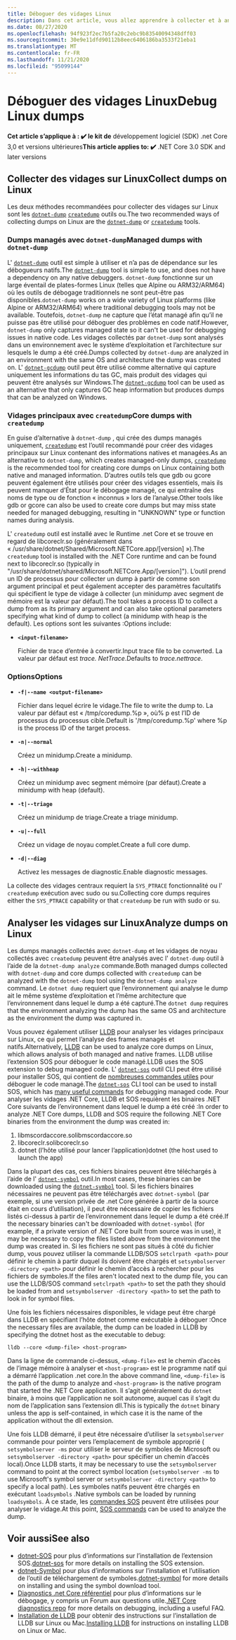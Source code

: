 ```yaml
---
title: Déboguer des vidages Linux
description: Dans cet article, vous allez apprendre à collecter et à analyser les vidages des environnements Linux.
ms.date: 08/27/2020
ms.openlocfilehash: 94f923f2ec7b5fa20c2ebc9b83540094348dff03
ms.sourcegitcommit: 30e9e11dfd90112b8eec6406186ba3533f21eba1
ms.translationtype: MT
ms.contentlocale: fr-FR
ms.lasthandoff: 11/21/2020
ms.locfileid: "95099144"
---
```

# <a name="debug-linux-dumps"></a><span data-ttu-id="e9ab3-103">Déboguer des vidages Linux</span><span class="sxs-lookup"><span data-stu-id="e9ab3-103">Debug Linux dumps</span></span>

<span data-ttu-id="e9ab3-104">**Cet article s’applique à : ✔️ le kit de** développement logiciel (SDK) .net Core 3,0 et versions ultérieures</span><span class="sxs-lookup"><span data-stu-id="e9ab3-104">**This article applies to: ✔️** .NET Core 3.0 SDK and later versions</span></span>

## <a name="collect-dumps-on-linux"></a><span data-ttu-id="e9ab3-105">Collecter des vidages sur Linux</span><span class="sxs-lookup"><span data-stu-id="e9ab3-105">Collect dumps on Linux</span></span>

<span data-ttu-id="e9ab3-106">Les deux méthodes recommandées pour collecter des vidages sur Linux sont les [`dotnet-dump`](dotnet-dump.md) [`createdump`](https://github.com/dotnet/runtime/blob/master/docs/design/coreclr/botr/xplat-minidump-generation.md) outils ou.</span><span class="sxs-lookup"><span data-stu-id="e9ab3-106">The two recommended ways of collecting dumps on Linux are the [`dotnet-dump`](dotnet-dump.md) or [`createdump`](https://github.com/dotnet/runtime/blob/master/docs/design/coreclr/botr/xplat-minidump-generation.md) tools.</span></span>

### <a name="managed-dumps-with-dotnet-dump"></a><span data-ttu-id="e9ab3-107">Dumps managés avec `dotnet-dump`</span><span class="sxs-lookup"><span data-stu-id="e9ab3-107">Managed dumps with `dotnet-dump`</span></span>

<span data-ttu-id="e9ab3-108">L' [`dotnet-dump`](dotnet-dump.md) outil est simple à utiliser et n’a pas de dépendance sur les débogueurs natifs.</span><span class="sxs-lookup"><span data-stu-id="e9ab3-108">The [`dotnet-dump`](dotnet-dump.md) tool is simple to use, and does not have a dependency on any native debuggers.</span></span> <span data-ttu-id="e9ab3-109">`dotnet-dump` fonctionne sur un large éventail de plates-formes Linux (telles que Alpine ou ARM32/ARM64) où les outils de débogage traditionnels ne sont peut-être pas disponibles.</span><span class="sxs-lookup"><span data-stu-id="e9ab3-109">`dotnet-dump` works on a wide variety of Linux platforms (like Alpine or ARM32/ARM64) where traditional debugging tools may not be available.</span></span> <span data-ttu-id="e9ab3-110">Toutefois, `dotnet-dump` ne capture que l’état managé afin qu’il ne puisse pas être utilisé pour déboguer des problèmes en code natif.</span><span class="sxs-lookup"><span data-stu-id="e9ab3-110">However, `dotnet-dump` only captures managed state so it can't be used for debugging issues in native code.</span></span> <span data-ttu-id="e9ab3-111">Les vidages collectés par `dotnet-dump` sont analysés dans un environnement avec le système d’exploitation et l’architecture sur lesquels le dump a été créé.</span><span class="sxs-lookup"><span data-stu-id="e9ab3-111">Dumps collected by `dotnet-dump` are analyzed in an environment with the same OS and architecture the dump was created on.</span></span> <span data-ttu-id="e9ab3-112">L' [`dotnet-gcdump`](dotnet-gcdump.md) outil peut être utilisé comme alternative qui capture uniquement les informations du tas GC, mais produit des vidages qui peuvent être analysés sur Windows.</span><span class="sxs-lookup"><span data-stu-id="e9ab3-112">The [`dotnet-gcdump`](dotnet-gcdump.md) tool can be used as an alternative that only captures GC heap information but produces dumps that can be analyzed on Windows.</span></span>

### <a name="core-dumps-with-createdump"></a><span data-ttu-id="e9ab3-113">Vidages principaux avec `createdump`</span><span class="sxs-lookup"><span data-stu-id="e9ab3-113">Core dumps with `createdump`</span></span>

<span data-ttu-id="e9ab3-114">En guise d’alternative à `dotnet-dump` , qui crée des dumps managés uniquement, [`createdump`](https://github.com/dotnet/runtime/blob/master/docs/design/coreclr/botr/xplat-minidump-generation.md) est l’outil recommandé pour créer des vidages principaux sur Linux contenant des informations natives et managées.</span><span class="sxs-lookup"><span data-stu-id="e9ab3-114">As an alternative to `dotnet-dump`, which creates managed-only dumps, [`createdump`](https://github.com/dotnet/runtime/blob/master/docs/design/coreclr/botr/xplat-minidump-generation.md) is the recommended tool for creating core dumps on Linux containing both native and managed information.</span></span> <span data-ttu-id="e9ab3-115">D’autres outils tels que gdb ou gcore peuvent également être utilisés pour créer des vidages essentiels, mais ils peuvent manquer d’État pour le débogage managé, ce qui entraîne des noms de type ou de fonction « inconnus » lors de l’analyse.</span><span class="sxs-lookup"><span data-stu-id="e9ab3-115">Other tools like gdb or gcore can also be used to create core dumps but may miss state needed for managed debugging, resulting in "UNKNOWN" type or function names during analysis.</span></span>

<span data-ttu-id="e9ab3-116">L' `createdump` outil est installé avec le Runtime .net Core et se trouve en regard de libcoreclr.so (généralement dans « /usr/share/dotnet/Shared/Microsoft.NETCore.app/[version] »).</span><span class="sxs-lookup"><span data-stu-id="e9ab3-116">The `createdump` tool is installed with the .NET Core runtime and can be found next to libcoreclr.so (typically in "/usr/share/dotnet/shared/Microsoft.NETCore.App/[version]").</span></span> <span data-ttu-id="e9ab3-117">L’outil prend un ID de processus pour collecter un dump à partir de comme son argument principal et peut également accepter des paramètres facultatifs qui spécifient le type de vidage à collecter (un minidump avec segment de mémoire est la valeur par défaut).</span><span class="sxs-lookup"><span data-stu-id="e9ab3-117">The tool takes a process ID to collect a dump from as its primary argument and can also take optional parameters specifying what kind of dump to collect (a minidump with heap is the default).</span></span> <span data-ttu-id="e9ab3-118">Les options sont les suivantes :</span><span class="sxs-lookup"><span data-stu-id="e9ab3-118">Options include:</span></span>

- **`<input-filename>`**

  <span data-ttu-id="e9ab3-119">Fichier de trace d’entrée à convertir.</span><span class="sxs-lookup"><span data-stu-id="e9ab3-119">Input trace file to be converted.</span></span> <span data-ttu-id="e9ab3-120">La valeur par défaut est *trace. NetTrace*.</span><span class="sxs-lookup"><span data-stu-id="e9ab3-120">Defaults to *trace.nettrace*.</span></span>

### <a name="options"></a><span data-ttu-id="e9ab3-121">Options</span><span class="sxs-lookup"><span data-stu-id="e9ab3-121">Options</span></span>

- **`-f|--name <output-filename>`**

  <span data-ttu-id="e9ab3-122">Fichier dans lequel écrire le vidage.</span><span class="sxs-lookup"><span data-stu-id="e9ab3-122">The file to write the dump to.</span></span> <span data-ttu-id="e9ab3-123">La valeur par défaut est « /tmp/coredump.%p », où% p est l’ID de processus du processus cible.</span><span class="sxs-lookup"><span data-stu-id="e9ab3-123">Default is '/tmp/coredump.%p' where %p is the process ID of the target process.</span></span>

- **`-n|--normal`**

  <span data-ttu-id="e9ab3-124">Créez un minidump.</span><span class="sxs-lookup"><span data-stu-id="e9ab3-124">Create a minidump.</span></span>

- **`-h|--withheap`**

  <span data-ttu-id="e9ab3-125">Créez un minidump avec segment mémoire (par défaut).</span><span class="sxs-lookup"><span data-stu-id="e9ab3-125">Create a minidump with heap (default).</span></span>

- **`-t|--triage`**

  <span data-ttu-id="e9ab3-126">Créez un minidump de triage.</span><span class="sxs-lookup"><span data-stu-id="e9ab3-126">Create a triage minidump.</span></span>

- **`-u|--full`**

  <span data-ttu-id="e9ab3-127">Créez un vidage de noyau complet.</span><span class="sxs-lookup"><span data-stu-id="e9ab3-127">Create a full core dump.</span></span>

- **`-d|--diag`**

  <span data-ttu-id="e9ab3-128">Activez les messages de diagnostic.</span><span class="sxs-lookup"><span data-stu-id="e9ab3-128">Enable diagnostic messages.</span></span>

<span data-ttu-id="e9ab3-129">La collecte des vidages centraux requiert la `SYS_PTRACE` fonctionnalité ou l' `createdump` exécution avec sudo ou su.</span><span class="sxs-lookup"><span data-stu-id="e9ab3-129">Collecting core dumps requires either the `SYS_PTRACE` capability or that `createdump` be run with sudo or su.</span></span>

## <a name="analyze-dumps-on-linux"></a><span data-ttu-id="e9ab3-130">Analyser les vidages sur Linux</span><span class="sxs-lookup"><span data-stu-id="e9ab3-130">Analyze dumps on Linux</span></span>

<span data-ttu-id="e9ab3-131">Les dumps managés collectés avec `dotnet-dump` et les vidages de noyau collectés avec `createdump` peuvent être analysés avec l' `dotnet-dump` outil à l’aide de la `dotnet-dump analyze` commande.</span><span class="sxs-lookup"><span data-stu-id="e9ab3-131">Both managed dumps collected with `dotnet-dump` and core dumps collected with `createdump` can be analyzed with the `dotnet-dump` tool using the `dotnet-dump analyze` command.</span></span> <span data-ttu-id="e9ab3-132">Le `dotnet dump` requiert que l’environnement qui analyse le dump ait le même système d’exploitation et l’même architecture que l’environnement dans lequel le dump a été capturé.</span><span class="sxs-lookup"><span data-stu-id="e9ab3-132">The `dotnet dump` requires that the environment analyzing the dump has the same OS and architecture as the environment the dump was captured in.</span></span>

<span data-ttu-id="e9ab3-133">Vous pouvez également utiliser [LLDB](https://lldb.llvm.org/) pour analyser les vidages principaux sur Linux, ce qui permet l’analyse des frames managés et natifs.</span><span class="sxs-lookup"><span data-stu-id="e9ab3-133">Alternatively, [LLDB](https://lldb.llvm.org/) can be used to analyze core dumps on Linux, which allows analysis of both managed and native frames.</span></span> <span data-ttu-id="e9ab3-134">LLDB utilise l’extension SOS pour déboguer le code managé.</span><span class="sxs-lookup"><span data-stu-id="e9ab3-134">LLDB uses the SOS extension to debug managed code.</span></span> <span data-ttu-id="e9ab3-135">L' [`dotnet-sos`](dotnet-sos.md) outil CLI peut être utilisé pour installer SOS, qui contient de [nombreuses commandes utiles](https://github.com/dotnet/diagnostics/blob/master/documentation/sos-debugging-extension.md) pour déboguer le code managé.</span><span class="sxs-lookup"><span data-stu-id="e9ab3-135">The [`dotnet-sos`](dotnet-sos.md) CLI tool can be used to install SOS, which has [many useful commands](https://github.com/dotnet/diagnostics/blob/master/documentation/sos-debugging-extension.md) for debugging managed code.</span></span> <span data-ttu-id="e9ab3-136">Pour analyser les vidages .NET Core, LLDB et SOS requièrent les binaires .NET Core suivants de l’environnement dans lequel le dump a été créé :</span><span class="sxs-lookup"><span data-stu-id="e9ab3-136">In order to analyze .NET Core dumps, LLDB and SOS require the following .NET Core binaries from the environment the dump was created in:</span></span>

1. <span data-ttu-id="e9ab3-137">libmscordaccore.so</span><span class="sxs-lookup"><span data-stu-id="e9ab3-137">libmscordaccore.so</span></span>
2. <span data-ttu-id="e9ab3-138">libcoreclr.so</span><span class="sxs-lookup"><span data-stu-id="e9ab3-138">libcoreclr.so</span></span>
3. <span data-ttu-id="e9ab3-139">dotnet (l’hôte utilisé pour lancer l’application)</span><span class="sxs-lookup"><span data-stu-id="e9ab3-139">dotnet (the host used to launch the app)</span></span>

<span data-ttu-id="e9ab3-140">Dans la plupart des cas, ces fichiers binaires peuvent être téléchargés à l’aide de l' [`dotnet-symbol`](dotnet-symbol.md) outil.</span><span class="sxs-lookup"><span data-stu-id="e9ab3-140">In most cases, these binaries can be downloaded using the [`dotnet-symbol`](dotnet-symbol.md) tool.</span></span> <span data-ttu-id="e9ab3-141">Si les fichiers binaires nécessaires ne peuvent pas être téléchargés avec `dotnet-symbol` (par exemple, si une version privée de .net Core générée à partir de la source était en cours d’utilisation), il peut être nécessaire de copier les fichiers listés ci-dessus à partir de l’environnement dans lequel le dump a été créé.</span><span class="sxs-lookup"><span data-stu-id="e9ab3-141">If the necessary binaries can't be downloaded with `dotnet-symbol` (for example, if a private version of .NET Core built from source was in use), it may be necessary to copy the files listed above from the environment the dump was created in.</span></span> <span data-ttu-id="e9ab3-142">Si les fichiers ne sont pas situés à côté du fichier dump, vous pouvez utiliser la commande LLDB/SOS `setclrpath <path>` pour définir le chemin à partir duquel ils doivent être chargés et `setsymbolserver -directory <path>` pour définir le chemin d’accès à rechercher pour les fichiers de symboles.</span><span class="sxs-lookup"><span data-stu-id="e9ab3-142">If the files aren't located next to the dump file, you can use the LLDB/SOS command `setclrpath <path>` to set the path they should be loaded from and `setsymbolserver -directory <path>` to set the path to look in for symbol files.</span></span>

<span data-ttu-id="e9ab3-143">Une fois les fichiers nécessaires disponibles, le vidage peut être chargé dans LLDB en spécifiant l’hôte dotnet comme exécutable à déboguer :</span><span class="sxs-lookup"><span data-stu-id="e9ab3-143">Once the necessary files are available, the dump can be loaded in LLDB by specifying the dotnet host as the executable to debug:</span></span>

```console
lldb --core <dump-file> <host-program>
```

<span data-ttu-id="e9ab3-144">Dans la ligne de commande ci-dessus, `<dump-file>` est le chemin d’accès de l’image mémoire à analyser et `<host-program>` est le programme natif qui a démarré l’application .net core.</span><span class="sxs-lookup"><span data-stu-id="e9ab3-144">In the above command line, `<dump-file>` is the path of the dump to analyze and `<host-program>` is the native program that started the .NET Core application.</span></span> <span data-ttu-id="e9ab3-145">Il s’agit généralement du `dotnet` binaire, à moins que l’application ne soit autonome, auquel cas il s’agit du nom de l’application sans l’extension dll.</span><span class="sxs-lookup"><span data-stu-id="e9ab3-145">This is typically the `dotnet` binary unless the app is self-contained, in which case it is the name of the application without the dll extension.</span></span>

<span data-ttu-id="e9ab3-146">Une fois LLDB démarré, il peut être nécessaire d’utiliser la `setsymbolserver` commande pour pointer vers l’emplacement de symbole approprié ( `setsymbolserver -ms` pour utiliser le serveur de symboles de Microsoft ou `setsymbolserver -directory <path>` pour spécifier un chemin d’accès local).</span><span class="sxs-lookup"><span data-stu-id="e9ab3-146">Once LLDB starts, it may be necessary to use the `setsymbolserver` command to point at the correct symbol location (`setsymbolserver -ms` to use Microsoft's symbol server or `setsymbolserver -directory <path>` to specify a local path).</span></span> <span data-ttu-id="e9ab3-147">Les symboles natifs peuvent être chargés en exécutant `loadsymbols` .</span><span class="sxs-lookup"><span data-stu-id="e9ab3-147">Native symbols can be loaded by running `loadsymbols`.</span></span> <span data-ttu-id="e9ab3-148">À ce stade, les [commandes SOS](https://github.com/dotnet/diagnostics/blob/master/documentation/sos-debugging-extension.md) peuvent être utilisées pour analyser le vidage.</span><span class="sxs-lookup"><span data-stu-id="e9ab3-148">At this point, [SOS commands](https://github.com/dotnet/diagnostics/blob/master/documentation/sos-debugging-extension.md) can be used to analyze the dump.</span></span>

## <a name="see-also"></a><span data-ttu-id="e9ab3-149">Voir aussi</span><span class="sxs-lookup"><span data-stu-id="e9ab3-149">See also</span></span>

- <span data-ttu-id="e9ab3-150">[dotnet-SOS](dotnet-sos.md) pour plus d’informations sur l’installation de l’extension SOS.</span><span class="sxs-lookup"><span data-stu-id="e9ab3-150">[dotnet-sos](dotnet-sos.md) for more details on installing the SOS extension.</span></span>
- <span data-ttu-id="e9ab3-151">[dotnet-Symbol](dotnet-symbol.md) pour plus d’informations sur l’installation et l’utilisation de l’outil de téléchargement de symboles.</span><span class="sxs-lookup"><span data-stu-id="e9ab3-151">[dotnet-symbol](dotnet-symbol.md) for more details on installing and using the symbol download tool.</span></span>
- <span data-ttu-id="e9ab3-152">[Diagnostics .net Core référentiel](https://github.com/dotnet/diagnostics/blob/master/documentation/) pour plus d’informations sur le débogage, y compris un Forum aux questions utile.</span><span class="sxs-lookup"><span data-stu-id="e9ab3-152">[.NET Core diagnostics repo](https://github.com/dotnet/diagnostics/blob/master/documentation/) for more details on debugging, including a useful FAQ.</span></span>
- <span data-ttu-id="e9ab3-153">[Installation de LLDB](https://github.com/dotnet/diagnostics/blob/master/documentation/sos.md#getting-lldb) pour obtenir des instructions sur l’installation de LLDB sur Linux ou Mac.</span><span class="sxs-lookup"><span data-stu-id="e9ab3-153">[Installing LLDB](https://github.com/dotnet/diagnostics/blob/master/documentation/sos.md#getting-lldb) for instructions on installing LLDB on Linux or Mac.</span></span>
